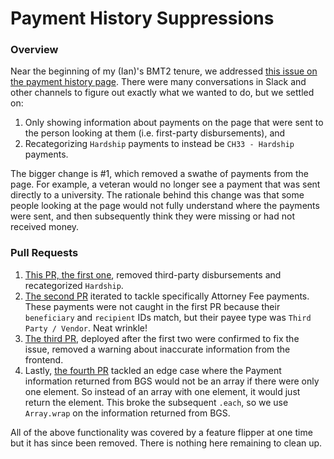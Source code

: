 # Payment History Suppressions

### Overview
Near the beginning of my (Ian)'s BMT2 tenure, we addressed [this issue on the payment history page](https://github.com/department-of-veterans-affairs/va.gov-team/issues/95240). There were many conversations in Slack and other channels to figure out exactly what we wanted to do, but we settled on:

1. Only showing information about payments on the page that were sent to the person looking at them (i.e. first-party disbursements), and
2. Recategorizing `Hardship` payments to instead be `CH33 - Hardship` payments.

The bigger change is #1, which removed a swathe of payments from the page. For example, a veteran would no longer see a payment that was sent directly to a university. The rationale behind this change was that some people looking at the page would not fully understand where the payments were sent, and then subsequently think they were missing or had not received money.

### Pull Requests
1. [This PR, the first one](https://github.com/department-of-veterans-affairs/vets-api/pull/21082), removed third-party disbursements and recategorized `Hardship`.
2. [The second PR](https://github.com/department-of-veterans-affairs/vets-api/pull/21906) iterated to tackle specifically Attorney Fee payments. These payments were not caught in the first PR because their `beneficiary` and `recipient` IDs match, but their payee type was `Third Party / Vendor`. Neat wrinkle!
3. [The third PR](https://github.com/department-of-veterans-affairs/vets-website/pull/36247), deployed after the first two were confirmed to fix the issue, removed a warning about inaccurate information from the frontend.
4. Lastly, [the fourth PR](https://github.com/department-of-veterans-affairs/vets-api/pull/22161) tackled an edge case where the Payment information returned from BGS would not be an array if there were only one element. So instead of an array with one element, it would just return the element. This broke the subsequent `.each`, so we use `Array.wrap` on the information returned from BGS.
   
All of the above functionality was covered by a feature flipper at one time but it has since been removed. There is nothing here remaining to clean up.
